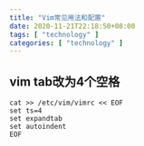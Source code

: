 ```yaml
---
title: "Vim常见用法和配置"
date: 2020-11-21T22:18:50+08:00
tags: [ "technology" ]
categories: [ "technology" ]
---
```


## vim tab改为4个空格
```
cat >> /etc/vim/vimrc << EOF
set ts=4
set expandtab
set autoindent
EOF
```